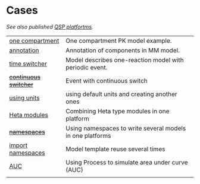 # Cases

*See also published [QSP platfortms](/implemented?id=open-source-qsp-platforms).*

| | |
|---|---|
| [one compartment](cases/one-compartment) | One compartment PK model example. |
| [annotation](cases/annotation) | Annotation of components in MM model. |
| [time switcher](cases/time-switcher) | Model describes one-reaction model with periodic event. |
| ~~[continuous switcher](cases/c-switcher)~~ | Event with continuous switch |
| [using units](cases/using-units) | using default units and creating another ones |
| [Heta modules](cases/heta-modules) | Combining Heta type modules in one platform |
| ~~[namespaces](cases/several)~~ | Using namespaces to write several models in one platforms |
| [import namespaces](cases/import-ns) | Model template reuse several times |
| [AUC](cases/auc) | Using Process to simulate area under curve (AUC) |
|  |  |
